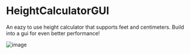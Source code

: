 # HeightCalculatorGUI
An eazy to use height calculator that supports feet and centimeters. Build into a gui for even better performance!

![image](https://github.com/Larssies/HeightCalculatorGUI/assets/81554085/4e82fb6e-27de-4445-ab8c-f3879be62897)

